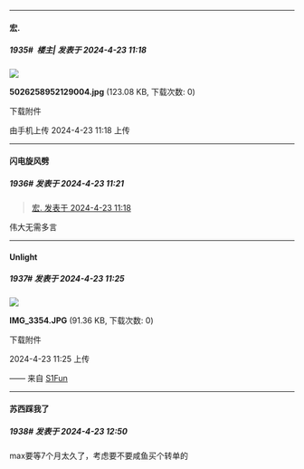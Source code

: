 ﻿
*****

####  宏.  
##### 1935#         楼主| 发表于 2024-4-23 11:18

<img src="https://img.saraba1st.com/forum/202404/23/111834udtakydzwuuvuuua.jpg" referrerpolicy="no-referrer">

<strong>5026258952129004.jpg</strong> (123.08 KB, 下载次数: 0)

下载附件

由手机上传
2024-4-23 11:18 上传


*****

####  闪电旋风劈  
##### 1936#       发表于 2024-4-23 11:21

<blockquote><a href="httphttps://bbs.saraba1st.com/2b/forum.php?mod=redirect&amp;goto=findpost&amp;pid=64687706&amp;ptid=2177544" target="_blank">宏. 发表于 2024-4-23 11:18</a></blockquote>
伟大无需多言

*****

####  Unlight  
##### 1937#       发表于 2024-4-23 11:25

<img src="https://img.saraba1st.com/forum/202404/23/112551hadd1lu0za81rqlk.jpg" referrerpolicy="no-referrer">

<strong>IMG_3354.JPG</strong> (91.36 KB, 下载次数: 0)

下载附件

2024-4-23 11:25 上传

—— 来自 [S1Fun](https://s1fun.koalcat.com)


*****

####  苏西踩我了  
##### 1938#       发表于 2024-4-23 12:50

max要等7个月太久了，考虑要不要咸鱼买个转单的

